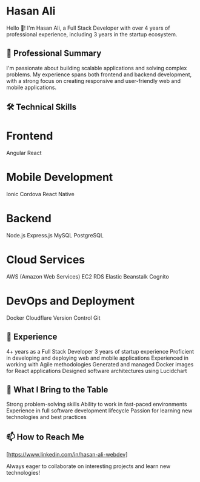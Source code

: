 # Hasan Ali

Hello 👋! I'm Hasan Ali, a Full Stack Developer with over 4 years of professional experience, including 3 years in the startup ecosystem.

## 💼 Professional Summary
I'm passionate about building scalable applications and solving complex problems. My experience spans both frontend and backend development, with a strong focus on creating responsive and user-friendly web and mobile applications.

## 🛠 Technical Skills
# Frontend
Angular
React

# Mobile Development
Ionic
Cordova
React Native

# Backend
Node.js
Express.js
MySQL
PostgreSQL

# Cloud Services
AWS (Amazon Web Services)
EC2
RDS
Elastic Beanstalk
Cognito

# DevOps and Deployment
Docker
Cloudflare
Version Control
Git

## 🚀 Experience
4+ years as a Full Stack Developer
3 years of startup experience
Proficient in developing and deploying web and mobile applications
Experienced in working with Agile methodologies
Generated and managed Docker images for React applications
Designed software architectures using Lucidchart

## 🌟 What I Bring to the Table
Strong problem-solving skills
Ability to work in fast-paced environments
Experience in full software development lifecycle
Passion for learning new technologies and best practices

## 📫 How to Reach Me
[https://www.linkedin.com/in/hasan-ali-webdev]

Always eager to collaborate on interesting projects and learn new technologies!
